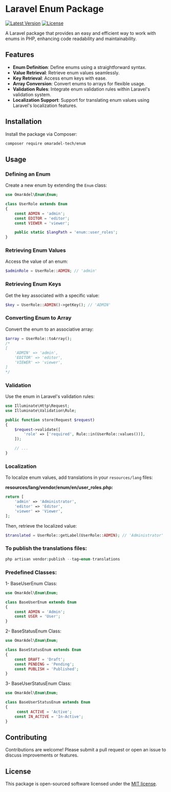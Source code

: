 
# Laravel Enum Package

[![Latest Version](https://img.shields.io/github/v/release/omaradel-tech/enum)](https://github.com/omaradel-tech/enum/releases)
[![License](https://img.shields.io/github/license/omaradel-tech/enum)](https://github.com/omaradel-tech/enum/blob/main/LICENSE)

A Laravel package that provides an easy and efficient way to work with enums in PHP, enhancing code readability and maintainability.

## Features

- **Enum Definition**: Define enums using a straightforward syntax.
- **Value Retrieval**: Retrieve enum values seamlessly.
- **Key Retrieval**: Access enum keys with ease.
- **Array Conversion**: Convert enums to arrays for flexible usage.
- **Validation Rules**: Integrate enum validation rules within Laravel's validation system.
- **Localization Support**: Support for translating enum values using Laravel's localization features.

## Installation

Install the package via Composer:

```bash
composer require omaradel-tech/enum
```

## Usage

### Defining an Enum

Create a new enum by extending the `Enum` class:

```php
use OmarAdel\Enum\Enum;

class UserRole extends Enum
{
    const ADMIN = 'admin';
    const EDITOR = 'editor';
    const VIEWER = 'viewer';

    public static $langPath = 'enum::user_roles';
}
```

### Retrieving Enum Values

Access the value of an enum:

```php
$adminRole = UserRole::ADMIN; // 'admin'
```

### Retrieving Enum Keys

Get the key associated with a specific value:

```php
$key = UserRole::ADMIN()->getKey(); // 'ADMIN'
```

### Converting Enum to Array

Convert the enum to an associative array:

```php
$array = UserRole::toArray();
/*
[
    'ADMIN' => 'admin',
    'EDITOR' => 'editor',
    'VIEWER' => 'viewer',
]
*/
```

### Validation

Use the enum in Laravel's validation rules:

```php
use Illuminate\Http\Request;
use Illuminate\Validation\Rule;

public function store(Request $request)
{
    $request->validate([
        'role' => ['required', Rule::in(UserRole::values())],
    ]);

    // ...
}
```

### Localization

To localize enum values, add translations in your `resources/lang` files:

**resources/lang/vendor/enum/en/user_roles.php:**

```php
return [
    'admin' => 'Administrator',
    'editor' => 'Editor',
    'viewer' => 'Viewer',
];
```

Then, retrieve the localized value:

```php
$translated = UserRole::getLabel(UserRole::ADMIN); // 'Administrator'
```

### To publish the translations files:

```php
php artisan vendor:publish --tag=enum-translations
```

### Predefined Classes:

1- BaseUserEnum Class:

```php
use OmarAdel\Enum\Enum;

class BaseUserEnum extends Enum
{
    const ADMIN = 'Admin';
    const USER = 'User';
}
```

2- BaseStatusEnum Class:

```php
use OmarAdel\Enum\Enum;

class BaseStatusEnum extends Enum
{
    const DRAFT = 'Draft';
    const PENDING = 'Pending';
    const PUBLISH = 'Published';
}
```

3- BaseUserStatusEnum Class:

```php
use OmarAdel\Enum\Enum;

class BaseUserStatusEnum extends Enum
{
     const ACTIVE = 'Active';
    const IN_ACTIVE = 'In-Active';
}
```
## Contributing

Contributions are welcome! Please submit a pull request or open an issue to discuss improvements or features.

## License

This package is open-sourced software licensed under the [MIT license](https://opensource.org/licenses/MIT).
